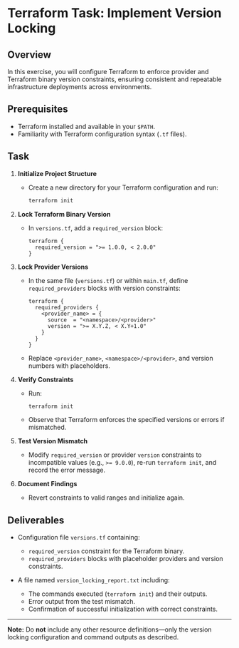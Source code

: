 # Terraform Task: Implement Version Locking

## Overview

In this exercise, you will configure Terraform to enforce provider and Terraform binary version constraints, ensuring consistent and repeatable infrastructure deployments across environments.

## Prerequisites

* Terraform installed and available in your `$PATH`.
* Familiarity with Terraform configuration syntax (`.tf` files).

## Task

1. **Initialize Project Structure**

   * Create a new directory for your Terraform configuration and run:

     ```bash
     terraform init
     ```
2. **Lock Terraform Binary Version**

   * In `versions.tf`, add a `required_version` block:

     ```hcl
     terraform {
       required_version = ">= 1.0.0, < 2.0.0"
     }
     ```
3. **Lock Provider Versions**

   * In the same file (`versions.tf`) or within `main.tf`, define `required_providers` blocks with version constraints:

     ```hcl
     terraform {
       required_providers {
         <provider_name> = {
           source  = "<namespace>/<provider>"
           version = ">= X.Y.Z, < X.Y+1.0"
         }
       }
     }
     ```
   * Replace `<provider_name>`, `<namespace>/<provider>`, and version numbers with placeholders.
4. **Verify Constraints**

   * Run:

     ```bash
     terraform init
     ```
   * Observe that Terraform enforces the specified versions or errors if mismatched.
5. **Test Version Mismatch**

   * Modify `required_version` or provider `version` constraints to incompatible values (e.g., `>= 9.0.0`), re-run `terraform init`, and record the error message.
6. **Document Findings**

   * Revert constraints to valid ranges and initialize again.

## Deliverables

* Configuration file `versions.tf` containing:

  * `required_version` constraint for the Terraform binary.
  * `required_providers` blocks with placeholder providers and version constraints.
* A file named `version_locking_report.txt` including:

  * The commands executed (`terraform init`) and their outputs.
  * Error output from the test mismatch.
  * Confirmation of successful initialization with correct constraints.

---

**Note:** Do **not** include any other resource definitions—only the version locking configuration and command outputs as described.
